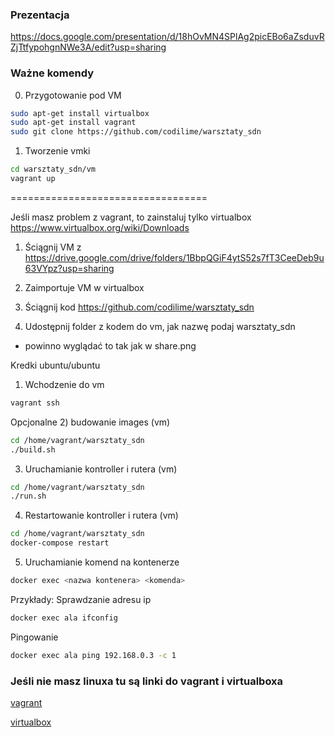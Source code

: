 ### Prezentacja

https://docs.google.com/presentation/d/18hOvMN4SPlAg2picEBo6aZsduvRZjTtfypohgnNWe3A/edit?usp=sharing

### Ważne komendy
0) Przygotowanie pod VM
```bash
sudo apt-get install virtualbox
sudo apt-get install vagrant
sudo git clone https://github.com/codilime/warsztaty_sdn
```

1) Tworzenie vmki
```bash
cd warsztaty_sdn/vm
vagrant up
```
==================================

Jeśli masz problem z vagrant, to zainstaluj tylko virtualbox
https://www.virtualbox.org/wiki/Downloads

1) Ściągnij VM z https://drive.google.com/drive/folders/1BbpQGiF4ytS52s7fT3CeeDeb9u63VYpz?usp=sharing

2) Zaimportuje VM w virtualbox

3) Ściągnij kod https://github.com/codilime/warsztaty_sdn

4) Udostępnij folder z kodem do vm, jak nazwę podaj warsztaty_sdn
* powinno wyglądać to tak jak w share.png


Kredki ubuntu/ubuntu

1) Wchodzenie do vm
```bash
vagrant ssh
```

Opcjonalne
2) budowanie images (vm)
```bash
cd /home/vagrant/warsztaty_sdn
./build.sh
```

3) Uruchamianie kontroller i rutera (vm)
```bash
cd /home/vagrant/warsztaty_sdn
./run.sh
```

4) Restartowanie kontroller i rutera (vm)
```bash
cd /home/vagrant/warsztaty_sdn
docker-compose restart
```

5) Uruchamianie komend na kontenerze
```bash
docker exec <nazwa kontenera> <komenda>
```
Przykłady:
Sprawdzanie adresu ip
```bash
docker exec ala ifconfig
```

Pingowanie
```bash
docker exec ala ping 192.168.0.3 -c 1
```


### Jeśli nie masz linuxa tu są linki do vagrant i virtualboxa


[vagrant](https://www.vagrantup.com/downloads.html)

[virtualbox](https://www.virtualbox.org/wiki/Downloads)